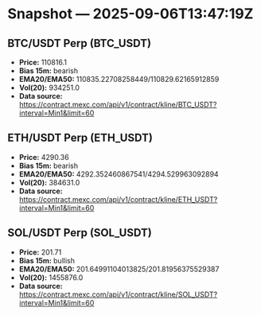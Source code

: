 # Snapshot — 2025-09-06T13:47:19Z

## BTC/USDT Perp (BTC_USDT)
- **Price:** 110816.1
- **Bias 15m:** bearish
- **EMA20/EMA50:** 110835.22708258449/110829.62165912859
- **Vol(20):** 934251.0
- **Data source:** https://contract.mexc.com/api/v1/contract/kline/BTC_USDT?interval=Min1&limit=60

## ETH/USDT Perp (ETH_USDT)
- **Price:** 4290.36
- **Bias 15m:** bearish
- **EMA20/EMA50:** 4292.352460867541/4294.529963092894
- **Vol(20):** 384631.0
- **Data source:** https://contract.mexc.com/api/v1/contract/kline/ETH_USDT?interval=Min1&limit=60

## SOL/USDT Perp (SOL_USDT)
- **Price:** 201.71
- **Bias 15m:** bullish
- **EMA20/EMA50:** 201.64991104013825/201.81956375529387
- **Vol(20):** 1455876.0
- **Data source:** https://contract.mexc.com/api/v1/contract/kline/SOL_USDT?interval=Min1&limit=60
